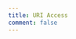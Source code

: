 ```yaml
---
title: URI Access
comment: false
---
```


<EmailSubscription memo="Get notified when we complete this content and about much other important news." />